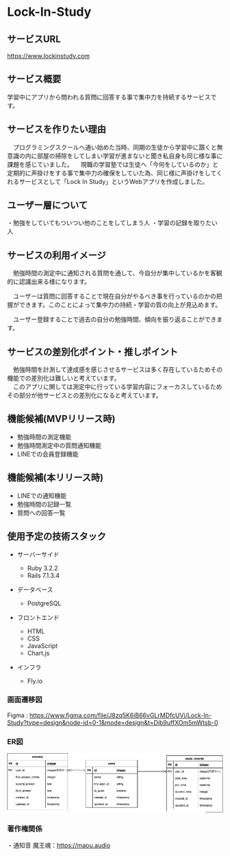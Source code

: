 # Lock-In-Study
## サービスURL
https://www.lockinstudy.com
## サービス概要
学習中にアプリから問われる質問に回答する事で集中力を持続するサービスです。
## サービスを作りたい理由
　プログラミングスクールへ通い始めた当時、同期の生徒から学習中に躓くと無意識の内に部屋の掃除をしてしまい学習が進まないと聞き私自身も同じ様な事に課題を感じていました。
　現職の学習塾では生徒へ「今何をしているのか」と定期的に声掛けをする事で集中力の確保をしていた為、同じ様に声掛けをしてくれるサービスとして「Lock In Study」というWebアプリを作成しました。
## ユーザー層について
・勉強をしていてもついつい他のことをしてしまう人
・学習の記録を取りたい人
## サービスの利用イメージ
　勉強時間の測定中に通知される質問を通して、今自分が集中しているかを客観的に認識出来る様になります。

　ユーザーは質問に回答することで現在自分がやるべき事を行っているのかの把握ができます。このことによって集中力の持続・学習の質の向上が見込めます。

　ユーザー登録することで過去の自分の勉強時間、傾向を振り返ることができます。
## サービスの差別化ポイント・推しポイント
　勉強時間を計測して達成感を感じさせるサービスは多く存在しているためその機能での差別化は難しいと考えています。  
　このアプリに関しては測定中に行っている学習内容にフォーカスしているためその部分が他サービスとの差別化になると考えています。

## 機能候補(MVPリリース時)
 * 勉強時間の測定機能
 * 勉強時間測定中の質問通知機能
 * LINEでの会員登録機能
 ## 機能候補(本リリース時)
 * LINEでの通知機能
 * 勉強時間の記録一覧
 * 質問への回答一覧

<!-- ## 機能の実装方針予定
 *  -->
 
## 使用予定の技術スタック
 * サーバーサイド
    * Ruby 3.2.2
    * Rails 7.1.3.4

 * データベース
    * PostgreSQL

 * フロントエンド
    * HTML
    * CSS
    * JavaScript
    * Chart.js

 * インフラ
    * Fly.io

<!-- ## アプリ拡張の観点からの追加機能案
 * xへの投稿機能
  * 1日・1週間・1ヶ月の勉強時間をXへ投稿出来るようにする。
  * 質問への回答時、回答をxへ投稿出来る様にする。
 * 記録を他の人と共有する機能
  * タイムラインページを作成し、そこに勉強完了時にスタート時間・勉強時間を全ユーザーへリアルタイムで共有できるようにする。
  * 同じくタイムラインページで質問と質問に対する回答をリアルタイムで全ユーザーへ共有する。
 * 他の人の記録に「いいね」をする機能
 　タイムラインページ上で他の人の投稿への「いいね」をする事ができるようにする。
 * 勉強のカテゴリー作成
 　勉強のカテゴリーをユーザーが自由に作成してカテゴリー毎にデータを管理できるようにする。
 　カテゴリー例「プログラミング・英語・aws等」
 * カテゴリーごとでの計測機能
 　勉強時間計測開始時に上記で作成したカテゴリーを選択してカテゴリー毎に勉強時間・質問への回答を管理できるようにする。 -->

 ### 画面遷移図
Figma : https://www.figma.com/file/J8zq5K6iB66vGLrMDfcUVj/Lock-In-Study?type=design&node-id=0-1&mode=design&t=Dib9uffXOm5mWtsb-0


### ER図
![alt text](<Lock In Study.drawio.png>)

### 著作権関係
・通知音
  魔王魂：https://maou.audio
